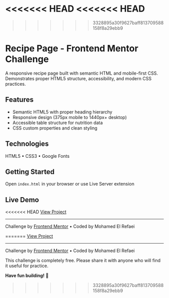 <<<<<<< HEAD
<<<<<<< HEAD
=======
>>>>>>> 3328895a30f9627baff813709588158f8a29ebb9
# Recipe Page - Frontend Mentor Challenge

A responsive recipe page built with semantic HTML and mobile-first CSS. Demonstrates proper HTML5 structure, accessibility, and modern CSS practices.

## Features
- Semantic HTML5 with proper heading hierarchy
- Responsive design (375px mobile to 1440px+ desktop)
- Accessible table structure for nutrition data
- CSS custom properties and clean styling

## Technologies
HTML5 • CSS3 • Google Fonts

## Getting Started
Open `index.html` in your browser or use Live Server extension

## Live Demo
<<<<<<< HEAD
[View Project](https://[your-username].github.io/recipe-page-frontend-mentor/)

---
Challenge by [Frontend Mentor](https://www.frontendmentor.io) • Coded by Mohamed El Refaei 


=======
[View Project](https://MohamedELRefaei.github.io/recipe-page-frontend-mentor/)

---
Challenge by [Frontend Mentor](https://www.frontendmentor.io) • Coded by Mohamed El Refaei

This challenge is completely free. Please share it with anyone who will find it useful for practice.

**Have fun building!** 🚀
>>>>>>> 3328895a30f9627baff813709588158f8a29ebb9

